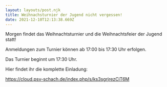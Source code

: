 ```yaml
---
layout: layouts/post.njk
title: Weihnachsturnier der Jugend nicht vergessen!
date: 2021-12-10T12:13:38.669Z
---
```

Morgen findet das Weihnachtsturnier und die Weihnachtsfeier der Jugend statt!

Anmeldungen zum Turnier können ab 17:00 bis 17:30 Uhr erfolgen. 

Das Turnier beginnt um 17:30 Uhr.

Hier findet ihr die komplette Einladung:

<https://cloud.psv-schach.de/index.php/s/ks3sgrjrezCiT6M>